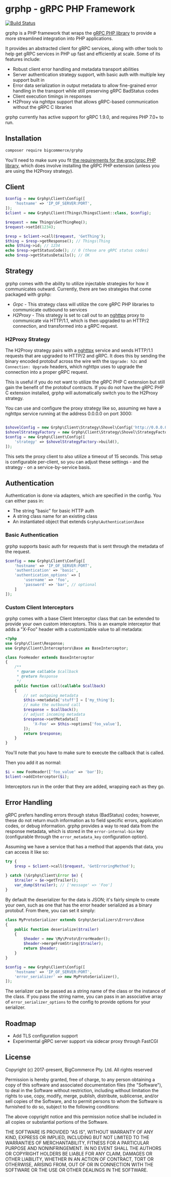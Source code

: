 # grphp - gRPC PHP Framework

[![Build Status](https://travis-ci.com/bigcommerce/grphp.svg?token=D3Cc4LCF9BgpUx4dpPpv&branch=master)](https://travis-ci.com/bigcommerce/grphp)

grphp is a PHP framework that wraps the [gRPC PHP library](https://github.com/grpc/grpc/tree/master/src/php) to
provide a more streamlined integration into PHP applications.

It provides an abstracted client for gRPC services, along with other tools to help get gRPC services in PHP
up fast and efficiently at scale. Some of its features include:

* Robust client error handling and metadata transport abilities
* Server authentication strategy support, with basic auth with multiple key support built in
* Error data serialization in output metadata to allow fine-grained error handling in the transport while still 
preserving gRPC BadStatus codes
* Client execution timings in responses
* H2Proxy via nghttpx support that allows gRPC-based communication without the gRPC C libraries

grphp currently has active support for gRPC 1.9.0, and requires PHP 7.0+ to run.

## Installation

```bash
composer require bigcommerce/grphp
```

You'll need to make sure you fit 
[the requirements for the grpc/grpc PHP library](https://github.com/grpc/grpc/tree/master/src/php#environment),
which does involve installing the gRPC PHP extension (unless you are using the H2Proxy strategy).

## Client

```php
$config = new Grphp\Client\Config([
    'hostname' => 'IP_OF_SERVER:PORT',
]);
$client = new Grphp\Client(Things\ThingsClient::class, $config);

$request = new Things\GetThingReq();
$request->setId(1234);

$resp = $client->call($request, 'GetThing');
$thing = $resp->getResponse(); // Things\Thing
echo $thing->id; // 1234
echo $resp->getStatusCode(); // 0 (these are gRPC status codes)
echo $resp->getStatusDetails(); // OK
``` 

## Strategy

grphp comes with the ability to utilize injectable strategies for how it communicates outward. Currently, there are two
strategies that come packaged with grphp:

* *Grpc* - This strategy class will utilize the core gRPC PHP libraries to communicate outbound to services
* *H2Proxy* - This strategy is set to call out to an [nghttpx](https://nghttp2.org/) proxy to communicate via HTTP/1.1,
  which is then upgraded to an HTTP/2 connection, and transformed into a gRPC request.
  
### H2Proxy Strategy

The H2Proxy strategy pairs with a [nghttpx](https://nghttp2.org/) service and sends HTTP/1.1 requests that are upgraded
to HTTP/2 and gRPC. It does this by sending the binary encoded protobuf across the wire with the `Upgrade: h2c` and 
`Connection: Upgrade` headers, which nghttpx uses to upgrade the connection into a proper gRPC request.

This is useful if you do not want to utilize the gRPC PHP C extension but still gain the benefit of the protobuf
contracts. If you do not have the gRPC PHP C extension installed, grphp will automatically switch you to the H2Proxy
strategy.

You can use and configure the proxy strategy like so, assuming we have a nghttpx service running at the address 0.0.0.0 
on port 3000:

```php

$shovelConfig = new Grphp\Client\Strategy\Shovel\Config('http://0.0.0.0:3000', 15);
$shovelStrategyFactory = new Grphp\Client\Strategy\Shovel\StrategyFactory($shovelConfig);
$config = new Grphp\Client\Config([
    'strategy' => $shovelStrategyFactory->build(),
]);
```

This sets the proxy client to also utilize a timeout of 15 seconds. This setup is configurable per-client, so you can
adjust these settings - and the strategy - on a service-by-service basis. 

## Authentication

Authentication is done via adapters, which are specified in the config. You can either pass in:

* The string "basic" for basic HTTP auth
* A string class name for an existing class
* An instantiated object that extends `Grphp\Authentication\Base`

### Basic Authentication

grphp supports basic auth for requests that is sent through the metadata of the request. 

```php
$config = new Grphp\Client\Config([
    'hostname' => 'IP_OF_SERVER:PORT',
    'authentication' => 'basic',
    'authentication_options' => [
        'username' => 'foo',
        'password' => 'bar', // optional
    ]
]);
```

### Custom Client Interceptors

grphp comes with a base Client Interceptor class that can be extended to provide your own custom interceptors. 
This is an example interceptor that adds a "X-Foo" header with a customizable value to all metadata:

```php
<?php
use Grphp\Client\Response;
use Grphp\Client\Interceptors\Base as BaseInterceptor;

class FooHeader extends BaseInterceptor
{
    /**
     * @param callable $callback
     * @return Response
     */
    public function call(callable $callback)
    {
        // set outgoing metadata
        $this->metadata['stuff'] = ['my_thing'];
        // make the outbound call
        $response = $callback();  
        // adjust incoming metadata        
        $response->setMetadata([
            'X-Foo' => $this->options['foo_value'],
        ]);
        return $response;
    }
}
```

You'll note that you have to make sure to execute the callback that is called.

Then you add it as normal:

```php
$i = new FooHeader(['foo_value' => 'bar']);
$client->addInterceptor($i);
```

Interceptors run in the order that they are added, wrapping each as they go.

## Error Handling

gRPC prefers handling errors through status (BadStatus) codes; however, these do not return much information as to 
field specific errors, application codes, or debug information. grphp provides a way to read data from the response 
metadata, which is stored in the `error-internal-bin` key (configurable through the `error_metadata_key` configuration 
option).

Assuming we have a service that has a method that appends that data, you can access it like so:

```php
try {
    $resp = $client->call($request, 'GetErroringMethod');
    
} catch (\Grphp\Client\Error $e) {
    $trailer = $e->getTrailer();
    var_dump($trailer); // ['message' => 'Foo']
}
```

By default the deserializer for the data is JSON; it's fairly simple to create your own, such as one that has the error 
header serialized as a binary protobuf. From there, you can set it simply:

```php
class MyProtoSerializer extends Grphp\Serializers\Errors\Base
{
    public function deserialize($trailer)
    {
        $header = new \My\Proto\ErrorHeader();
        $header->mergeFromString($trailer);
        return $header;
    }
}

$config = new Grphp\Client\Config([
    'hostname' => 'IP_OF_SERVER:PORT',
    'error_serializer' => new MyProtoSerializer(),
]);
```

The serializer can be passed as a string name of the class or the instance of the class. If you pass the string name,
you can pass in an associative array of `error_serializer_options` to the config to provide options for your serializer.

## Roadmap

* Add TLS configuration support
* Experimental gRPC server support via sidecar proxy through FastCGI

## License

Copyright (c) 2017-present, BigCommerce Pty. Ltd. All rights reserved 

Permission is hereby granted, free of charge, to any person obtaining a copy of this software and associated 
documentation files (the "Software"), to deal in the Software without restriction, including without limitation the 
rights to use, copy, modify, merge, publish, distribute, sublicense, and/or sell copies of the Software, and to permit 
persons to whom the Software is furnished to do so, subject to the following conditions:

The above copyright notice and this permission notice shall be included in all copies or substantial portions of the 
Software.

THE SOFTWARE IS PROVIDED "AS IS", WITHOUT WARRANTY OF ANY KIND, EXPRESS OR IMPLIED, INCLUDING BUT NOT LIMITED TO THE 
WARRANTIES OF MERCHANTABILITY, FITNESS FOR A PARTICULAR PURPOSE AND NONINFRINGEMENT. IN NO EVENT SHALL THE AUTHORS OR 
COPYRIGHT HOLDERS BE LIABLE FOR ANY CLAIM, DAMAGES OR OTHER LIABILITY, WHETHER IN AN ACTION OF CONTRACT, TORT OR 
OTHERWISE, ARISING FROM, OUT OF OR IN CONNECTION WITH THE SOFTWARE OR THE USE OR OTHER DEALINGS IN THE SOFTWARE.
